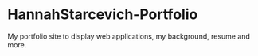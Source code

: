 # HannahStarcevich-Portfolio
My portfolio site to display web applications, my background, resume and more.
